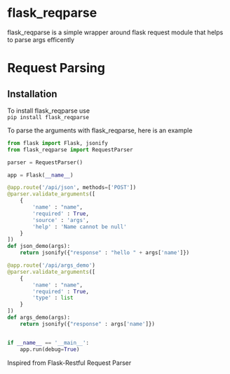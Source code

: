 # flask_reqparse

flask_reqparse is a simple wrapper around flask request module that helps to parse args efficently

Request Parsing
===============

Installation
------------

To install flask_reqparse use  
````pip install flask_reqparse````

To parse the arguments with flask_reqparse, here is an example

``` python
from flask import Flask, jsonify
from flask_reqparse import RequestParser

parser = RequestParser()

app = Flask(__name__)

@app.route('/api/json', methods=['POST'])
@parser.validate_arguments([
    {
        'name' : "name",
        'required' : True,
        'source' : 'args',
        'help' : 'Name cannot be null'
    }
])
def json_demo(args):
    return jsonify({"response" : "hello " + args['name']})

@app.route('/api/args_demo')
@parser.validate_arguments([
    {
        'name' : "name",
        'required' : True,
        'type' : list
    }
])
def args_demo(args):
    return jsonify({"response" : args['name']})


if __name__ == '__main__':
    app.run(debug=True)
```


Inspired from Flask-Restful Request Parser
